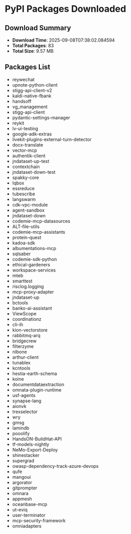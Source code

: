 # PyPI Packages Downloaded

## Download Summary
- **Download Time**: 2025-09-08T07:38:02.084594
- **Total Packages**: 83
- **Total Size**: 9.57 MB

## Packages List
- reywechat
- upnote-python-client
- stigg-api-client-v2
- kaldi-native-fbank
- handsoff
- vg_management
- stigg-api-client
- pydantic-settings-manager
- reykit
- lv-ui-testing
- google-adk-extras
- livekit-plugins-external-turn-detector
- docx-translate
- vector-mcp
- authentik-client
- jndataset-up-test
- contextchain
- jndataset-down-test
- spakky-core
- lqbox
- essreduce
- tubescribe
- langswarm
- cdk-vpc-module
- agent-sandbox
- jndataset-down
- codemie-mcp-datasources
- ALT-file-utils
- codemie-mcp-assistants
- protein-quest
- kadoa-sdk
- albumentations-mcp
- sqlsaber
- codemie-sdk-python
- ethical-gardeners
- workspace-services
- mteb
- smarttest
- risclog.logging
- mcp-proxy-adapter
- jndataset-up
- bctools
- banko-ai-assistant
- ViewScope
- coordinationz
- cli-ih
- kion-vectorstore
- rabbitmq-arq
- bridgecrew
- filterzyme
- nlbone
- arthur-client
- tunablex
- kcntools
- hestia-earth-schema
- koine
- documentdataextraction
- omnata-plugin-runtime
- usf-agents
- synapse-lang
- aionvk
- trexselector
- wry
- gmsg
- lamindb
- pooolify
- HandsON-BuildHat-API
- tf-models-nightly
- NeMo-Export-Deploy
- shinestacker
- supergrad
- owasp-dependency-track-azure-devops
- qufe
- mangoui
- argorator
- gitprompter
- omnara
- appmesh
- oceanbase-mcp
- ut-eviq
- user-terminator
- mcp-security-framework
- omniadapters
